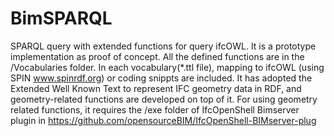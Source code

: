 # BimSPARQL
SPARQL query with extended functions for query ifcOWL. It is a prototype implementation as proof of concept.
All the defined functions are in the /Vocabularies folder. In each vocabulary(*.ttl file), mapping to ifcOWL (using SPIN www.spinrdf.org) or coding snippts are included.
It has adopted the Extended Well Known Text to represent IFC geometry data in RDF, and geometry-related functions are developed on top of it.
For using geometry related functions, it requires the /exe folder of IfcOpenShell Bimserver plugin in https://github.com/opensourceBIM/IfcOpenShell-BIMserver-plug

